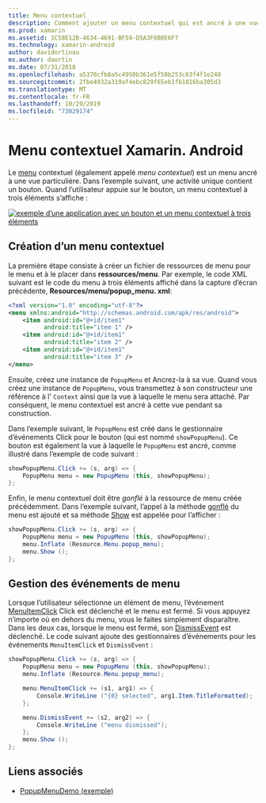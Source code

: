 ```yaml
---
title: Menu contextuel
description: Comment ajouter un menu contextuel qui est ancré à une vue particulière.
ms.prod: xamarin
ms.assetid: 1C58E12B-4634-4691-BF59-D5A3F6B0E6F7
ms.technology: xamarin-android
author: davidortinau
ms.author: daortin
ms.date: 07/31/2018
ms.openlocfilehash: a5370cfb8a5c4950b361e5f58b253c63f4f1e240
ms.sourcegitcommit: 2fbe4932a319af4ebc829f65eb1fb1816ba305d3
ms.translationtype: MT
ms.contentlocale: fr-FR
ms.lasthandoff: 10/29/2019
ms.locfileid: "73029174"
---
```

# <a name="xamarinandroid-popup-menu"></a>Menu contextuel Xamarin. Android

Le [menu](xref:Android.Widget.PopupMenu) contextuel (également appelé _menu contextuel_) est un menu ancré à une vue particulière. Dans l’exemple suivant, une activité unique contient un bouton. Quand l’utilisateur appuie sur le bouton, un menu contextuel à trois éléments s’affiche :

[![exemple d’une application avec un bouton et un menu contextuel à trois éléments](popup-menu-images/01-app-example-sml.png)](popup-menu-images/01-app-example.png#lightbox)

## <a name="creating-a-popup-menu"></a>Création d’un menu contextuel

La première étape consiste à créer un fichier de ressources de menu pour le menu et à le placer dans **ressources/menu**. Par exemple, le code XML suivant est le code du menu à trois éléments affiché dans la capture d’écran précédente, **Resources/menu/popup_menu. xml**:

```xml
<?xml version="1.0" encoding="utf-8"?>
<menu xmlns:android="http://schemas.android.com/apk/res/android">
    <item android:id="@+id/item1"
          android:title="item 1" />
    <item android:id="@+id/item1"
          android:title="item 2" />
    <item android:id="@+id/item1"
          android:title="item 3" />
</menu>
```

Ensuite, créez une instance de `PopupMenu` et Ancrez-la à sa vue. Quand vous créez une instance de `PopupMenu`, vous transmettez à son constructeur une référence à l' `Context` ainsi que la vue à laquelle le menu sera attaché. Par conséquent, le menu contextuel est ancré à cette vue pendant sa construction.

Dans l’exemple suivant, le `PopupMenu` est créé dans le gestionnaire d’événements Click pour le bouton (qui est nommé `showPopupMenu`). Ce bouton est également la vue à laquelle le `PopupMenu` est ancré, comme illustré dans l’exemple de code suivant :

```csharp
showPopupMenu.Click += (s, arg) => {
    PopupMenu menu = new PopupMenu (this, showPopupMenu);
};
```

Enfin, le menu contextuel doit être *gonflé* à la ressource de menu créée précédemment. Dans l’exemple suivant, l’appel à la méthode [gonflé](xref:Android.Views.LayoutInflater.Inflate*) du menu est ajouté et sa méthode [Show](xref:Android.Widget.PopupMenu.Show) est appelée pour l’afficher :

```csharp
showPopupMenu.Click += (s, arg) => {
    PopupMenu menu = new PopupMenu (this, showPopupMenu);
    menu.Inflate (Resource.Menu.popup_menu);
    menu.Show ();
};
```

## <a name="handling-menu-events"></a>Gestion des événements de menu

Lorsque l’utilisateur sélectionne un élément de menu, l’événement [MenuItemClick](xref:Android.Widget.PopupMenu.MenuItemClick) Click est déclenché et le menu est fermé. Si vous appuyez n’importe où en dehors du menu, vous le faites simplement disparaître. Dans les deux cas, lorsque le menu est fermé, son [DismissEvent](xref:Android.Widget.PopupMenu.Dismiss) est déclenché. Le code suivant ajoute des gestionnaires d’événements pour les événements `MenuItemClick` et `DismissEvent` :

```csharp
showPopupMenu.Click += (s, arg) => {
    PopupMenu menu = new PopupMenu (this, showPopupMenu);
    menu.Inflate (Resource.Menu.popup_menu);

    menu.MenuItemClick += (s1, arg1) => {
        Console.WriteLine ("{0} selected", arg1.Item.TitleFormatted);
    };

    menu.DismissEvent += (s2, arg2) => {
        Console.WriteLine ("menu dismissed");
    };
    menu.Show ();
};
```

## <a name="related-links"></a>Liens associés

- [PopupMenuDemo (exemple)](https://docs.microsoft.com/samples/xamarin/monodroid-samples/popupmenudemo)

